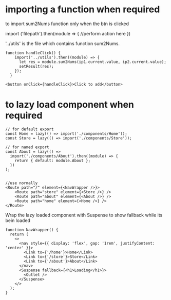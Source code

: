 # importing a function when required

to import sum2Nums function only when the btn is clicked

import ('filepath').then(module => {
//perform action here
})

'../utils' is the file which contains function sum2Nums.

```
function handleClick() {
    import('../utils').then((module) => {
      let res = module.sum2Nums(ip1.current.value, ip2.current.value);
      setResult(res);
    });
  }

<button onClick={handleClick}>Click to add</button>
```

# to lazy load component when required

```
// for default export
const Home = lazy(() => import('./components/Home'));
const Store = lazy(() => import('./components/Store'));

// for named export
const About = lazy(() =>
  import('./components/About').then((module) => {
    return { default: module.About };
  })
);


//use normally
<Route path="/" element={<NavWrapper />}>
    <Route path="store" element={<Store />} />
    <Route path="about" element={<About />} />
    <Route path="home" element={<Home />} />
</Route>
```

Wrap the lazy loaded component with Suspense to show fallback while its bein loaded

```
function NavWrapper() {
  return (
    <>
      <nav style={{ display: 'flex', gap: '1rem', justifyContent: 'center' }}>
        <Link to={'/home'}>Home</Link>
        <Link to={'/store'}>Store</Link>
        <Link to={'/about'}>About</Link>
      </nav>
      <Suspense fallback={<h1>Loading</h1>}>
        <Outlet />
      </Suspense>
    </>
  );
}
```
